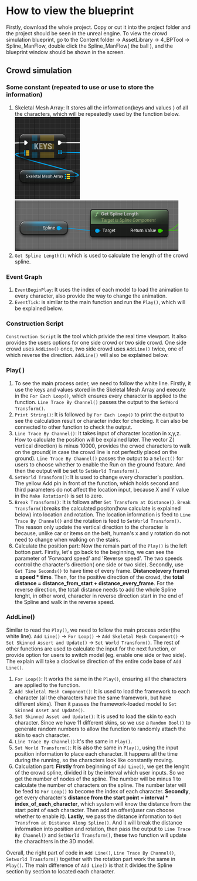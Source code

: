 # How to view the blueprint
Firstly, download the whole project. Copy or cut it into the project folder and the project should be seen in the unreal engine. To view the crowd simulation blueprint, go to the Content folder -> AssetLibrary -> 4_BPTool -> Spline_ManFlow, double click the Spline_ManFlow( the ball ), and the blueprint window should be shown in the screen.
## Crowd simulation
### Some constant (repeated to use or use to store the information) 
1. Skeletal Mesh Array: It stores all the information(keys and values ) of all the characters, which will be repeatedly used by the function below.  
![image](https://github.com/1COASTLINE1/Blueprints_code/blob/main/Screen%20shot/1.png)
![image](https://github.com/1COASTLINE1/Blueprints_code/blob/main/Screen%20shot/2.png)  
2. `Get Spline Length()`: which is used to calculate the length of the crowd spline.
### Event Graph
1. `EventBeginPlay`: It uses the index of each model to load the animation to every character, also provide the way to change the animation.
2. `EventTick`: is similar to the main function and run the `Play()`, which will be explained below. 
### Construction Script
`Construction Script` is the tool which privide the real time viewport. It also provides the users options for one side crowd or two side crowd. One side crowd uses `AddLine()` once, two side crowd uses `AddLine()` twice, one of which reverse the direction. `AddLine()` will also be explained below.
### Play( )
1. To see the main process order, we need to follow the white line. Firstly, it use the keys and values stored in the Skeletal Mesh Array and execute in the `For Each Loop()`, which ensures every character is applied to the function. `Line Trace By Channel()` passes the output to the `SetWord Transform()`.
2. `Print String()`: It is followed by `For Each Loop()` to print the output to see the calculation result or character index for checking. It can also be connected to other function to check the output.
3. `Line Trace By Channel()`: It takes input of character location in x,y,z. How to calculate the position will be explained later. The vector Z( vertical direction) is minus 10000, provides the crwod characters to walk on the ground( in case the crowd line is not perfectly placed on the ground). `Line Trace By Channel()` passes the output to a `Select()` for users to choose whether to enable the Run on the ground feature. And then the output will be set to `SetWorld Transform()`.
4. `SetWorld Transform()`: It is used to change every character's position. The yellow Add pin in front of the function, which holds second and third parameters do not affect the location input, because X and Y value in the `Make Rotatior()` is set to zero.
5. `Break Transform()`: It is follows after `Get Transform at Distance()`. `Break Transform()`breaks the calculated positon(how calculate is explained below) into location and rotation. The location information is feed to `Line Trace By Channel()` and the rotation is feed to `SetWorld Transform()`. The reason only update the vertical direction to the character is because, unlike car or items on the belt, human's x and y rotation do not need to change when walking on the stairs.
6. Calculate the position part: Now the remain part of the `Play()` is the left botton part. Firstly, let's go back to the beginning, we can see the parameter of 'Forwoard speed' and 'Reverse speed'. The two speeds control the character's direction( one side or two side). Secondly, use `Get Time Seconds()` to have time of every frame. **Distance(every frame) =  speed * time**. Then, for the positive direction of the crowd, the **total distance = distance_from_start + distance_every_frame**. For the reverse direction, the totall distance needs to add the whole Spline lenght, in other word, character in reverse direction start in the end of the Spline and walk in the reverse speed.
### AddLine()
Similar to read the `Play()`, we need to follow the main process order(the white line). `Add Line()` -> `For Loop()` -> `Add Skeletal Mesh Component()` -> `Set Skinned Assert and Update()` -> `Set World Transform()`. The rest of other functions are used to calculate the input for the next function, or provide option for users to switch model (eg. enable one side or two side). The explain will take a clockwise direction of the entire code base of `Add Line()`.
1. `For Loop()`: It works the same in the `Play()`, ensuring all the characters are applied to the function.
2. `Add Skeletal Mesh Component()`: It is used to load the framework to each character (all the characters have the same framework, but have different skins). Then it passes the framework-loaded model to `Set Skinned Asset and Update()`.
3.   `Set Skinned Asset and Update()`: It is used to load the skin to each character. Since we have 11 different skins, so we use a `Random Bool()` to generate random numbers to allow the function to randomly attach the skin to each character.
4. `Line Trace By Channel()`:It's the same in `Play()`.
5. `Set World Transform()`: It is also the same in `Play()`, using the input position information to place each character. It happens all the time during the running, so the characters look like constantly moving.
6. Calculation part: **Firstly** from beginning of `Add Line()`, we get the lenght of the crowd spline, divided it by the interval which user inputs. So we get the number of nodes of the spline. The number will be minus 1 to calculate the number of characters on the spline. The number later will be feed to `For Loop()` to become the index of each character. **Secondly**, get every character's **distance from the start point = interval * index_of_each_character**, which system will know the distance from the start point of each character. Then add an offset(user can choose whether to enable it). **Lastly**, we pass the distance information to `Get Transfrom at Distance Along Spline()`. And it will break the distance information into position and rotation, then pass the output to `Line Trace By Channel()` and `SetWorld Transform()`, these two function will update the charachters in the 3D model.

Overall, the right part of code in `Add Line()`,  `Line Trace By Channel()`, `Setworld Transform()` together with the rotation part work the same in `Play()`.
The main difference of `Add Line()` is that it divides the Spline section by section to located each character.

